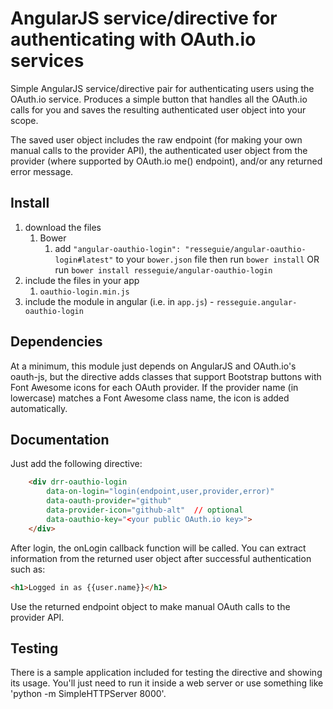 # AngularJS service/directive for authenticating with OAuth.io services

Simple AngularJS service/directive pair for authenticating users using the OAuth.io service. Produces a simple button that handles all the OAuth.io calls for you and saves the resulting authenticated user object into your scope.

The saved user object includes the raw endpoint (for making your own manual calls to the provider API), the authenticated user object from the provider (where supported by OAuth.io me() endpoint), and/or any returned error message.


## Install
1. download the files
	1. Bower
		1. add `"angular-oauthio-login": "resseguie/angular-oauthio-login#latest"` to your `bower.json` file then run `bower install` OR run `bower install resseguie/angular-oauthio-login`
2. include the files in your app
	1. `oauthio-login.min.js`
3. include the module in angular (i.e. in `app.js`) - `resseguie.angular-oauthio-login`

## Dependencies
At a minimum, this module just depends on AngularJS and OAuth.io's oauth-js, but the directive adds classes that support Bootstrap buttons with Font Awesome icons for each OAuth provider. If the provider name (in lowercase) matches a Font Awesome class name, the icon is added automatically.

## Documentation

Just add the following directive:

```html
	<div drr-oauthio-login
		data-on-login="login(endpoint,user,provider,error)"
		data-oauth-provider="github"
		data-provider-icon="github-alt"  // optional
		data-oauthio-key="<your public OAuth.io key>">
	</div>
```

After login, the onLogin callback function will be called. You can extract information from the returned user object after successful authentication such as:

```html
<h1>Logged in as {{user.name}}</h1>
```

Use the returned endpoint object to make manual OAuth calls to the provider API.


## Testing

There is a sample application included for testing the directive and showing its usage. You'll just need to run it inside a web server or use something like 'python -m SimpleHTTPServer 8000'.
